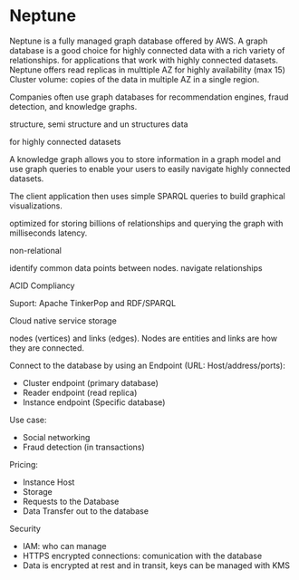 
# Neptune

Neptune is a fully managed graph database offered by AWS.
A graph database is a good choice for highly connected data with a rich variety of relationships.  for applications that work with highly connected datasets. 
Neptune offers read replicas in multtiple AZ for highly availability (max 15)
Cluster volume: copies of the data in multiple AZ in a single region.

Companies often use graph databases for recommendation engines, fraud detection, and knowledge graphs.

structure, semi structure and un structures data

for highly connected datasets

A knowledge graph allows you to store information in a graph model and use graph queries to enable your users to easily navigate highly connected datasets.

The client application then uses simple SPARQL queries to build graphical visualizations.

optimized for storing billions of relationships and querying the graph with milliseconds latency.

non-relational

identify common data points between nodes.
navigate relationships

ACID Compliancy

Suport: Apache TinkerPop and RDF/SPARQL

Cloud native service storage

nodes (vertices) and links (edges). Nodes are entities and links are how they are connected.

Connect to the database by using an Endpoint (URL: Host/address/ports): 
- Cluster endpoint (primary database)
- Reader endpoint (read replica)
- Instance endpoint (Specific database)

Use case:
- Social networking
- Fraud detection (in transactions)

Pricing:
- Instance Host
- Storage
- Requests to the Database
- Data Transfer out to the database

Security
- IAM: who can manage
- HTTPS encrypted connections: comunication with the database
- Data is encrypted at rest and in transit, keys can be managed with KMS

